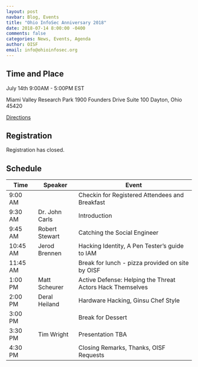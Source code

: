 ```yaml
---
layout: post
navbar: Blog, Events
title: "Ohio InfoSec Anniversary 2018"
date: 2018-07-14 8:00:00 -0400
comments: false
categories: News, Events, Agenda
author: OISF
email: info@ohioinfosec.org
---
```


## Time and Place

July 14th 9:00AM - 5:00PM EST

Miami Valley Research Park
1900 Founders Drive
Suite 100
Dayton, Ohio 45420

[Directions](/directions)

## Registration  
Registration has closed.
<!--
<form action="https://www.paypal.com/cgi-bin/webscr" method="post" target="_top">
<input type="hidden" name="cmd" value="_s-xclick">
<input type="hidden" name="hosted_button_id" value="TXTB4DT7YPRNN">
<table>
<tr><td><input type="hidden" name="on0" value="Attendee">Attendee</td></tr><tr><td><input type="text" name="os0" maxlength="200"></td></tr>
</table>
<input type="image" src="https://www.paypalobjects.com/en_US/i/btn/btn_buynowCC_LG.gif" border="0" name="submit" alt="PayPal - The safer, easier way to pay online!">
<img alt="" border="0" src="https://www.paypalobjects.com/en_US/i/scr/pixel.gif" width="1" height="1">
</form>
-->
## Schedule  

<table class="table table-striped table-bordered table-hover table-condensed">
  <thead>
    <tr>
      <th>Time</th>
      <th>Speaker</th>
      <th>Event</th>
    </tr>
  </thead>
  <tbody>
    <tr>
      <td>9:00 AM</td>
      <td></td>
      <td>Checkin for Registered Attendees and Breakfast </td>
    </tr>
    <tr>
      <td>9:30 AM</td>
      <td>Dr. John Carls</td>
      <td>Introduction</td>
    </tr>
    <tr>
      <td>9:45 AM</td>
      <td>Robert Stewart</td>
      <td>Catching the Social Engineer</td>
    </tr>
    <tr>
      <td>10:45 AM</td>
      <td>Jerod Brennen</td>
      <td>Hacking Identity, A Pen Tester’s guide to IAM</td>
    </tr>
    <tr>
      <td>11:45 AM</td>
      <td></td>
      <td>Break for lunch - pizza provided on site by OISF</td>
    </tr>
    <tr>
      <td>1:00 PM</td>
      <td>Matt Scheurer</td>
      <td>Active Defense: Helping the Threat Actors Hack Themselves</td>
    </tr>
    <tr>
      <td>2:00 PM</td>
      <td>Deral Heiland</td>
      <td>Hardware Hacking, Ginsu Chef Style</td>
    </tr>
    <tr>
      <td>3:00 PM</td>
      <td></td>
      <td>Break for Dessert</td>
    </tr>
    <tr>
      <td>3:30 PM</td>
      <td>Tim Wright</td>
      <td>Presentation TBA</td>
    </tr>
    <tr>
      <td>4:30 PM</td>
      <td></td>
      <td>Closing Remarks, Thanks, OISF Requests</td>
    </tr>
  </tbody>
</table>

